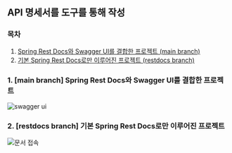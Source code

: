 ## API 명세서를 도구를 통해 작성
### 목차
1. [Spring Rest Docs와 Swagger UI를 결합한 프로젝트 (main branch)](#1-main-branch-spring-rest-docs와-swagger-ui를-결합한-프로젝트)
2. [기본 Spring Rest Docs로만 이루어진 프로젝트 (restdocs branch)](#2-restdocs-branch-기본-spring-rest-docs로만-이루어진-프로젝트)
### 1. [main branch] Spring Rest Docs와 Swagger UI를 결합한 프로젝트
![swagger ui](https://github.com/Bu-Sung/API_Docs/assets/93811002/7a5e0f4d-d34f-46ff-b310-d471c1164af0)
### 2. [restdocs branch] 기본 Spring Rest Docs로만 이루어진 프로젝트
![문서 접속](https://github.com/Bu-Sung/API_Docs/assets/93811002/428e8f4f-db85-4060-8513-278d88c3187d)

